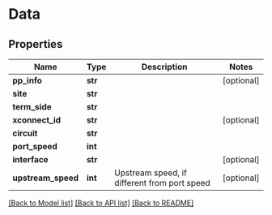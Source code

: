 # Data

## Properties
Name | Type | Description | Notes
------------ | ------------- | ------------- | -------------
**pp_info** | **str** |  | [optional] 
**site** | **str** |  | 
**term_side** | **str** |  | 
**xconnect_id** | **str** |  | [optional] 
**circuit** | **str** |  | 
**port_speed** | **int** |  | 
**interface** | **str** |  | [optional] 
**upstream_speed** | **int** | Upstream speed, if different from port speed | [optional] 

[[Back to Model list]](../README.md#documentation-for-models) [[Back to API list]](../README.md#documentation-for-api-endpoints) [[Back to README]](../README.md)



